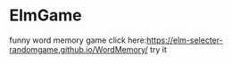 # ElmGame
funny word memory game 
click here:https://elm-selecter-randomgame.github.io/WordMemory/ try it
